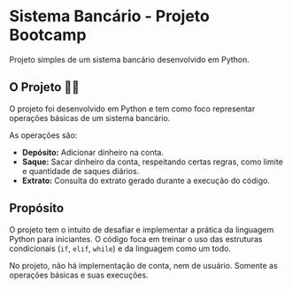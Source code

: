 # Sistema Bancário - Projeto Bootcamp

Projeto simples de um sistema bancário desenvolvido em Python.

## O Projeto 👩‍💻

O projeto foi desenvolvido em Python e tem como foco representar operações básicas de um sistema bancário.

As operações são:
- **Depósito:** Adicionar dinheiro na conta.
- **Saque:** Sacar dinheiro da conta, respeitando certas regras, como limite e quantidade de saques diários.
- **Extrato:** Consulta do extrato gerado durante a execução do código.

## Propósito

O projeto tem o intuito de desafiar e implementar a prática da linguagem Python para iniciantes. O código foca em treinar o uso das estruturas condicionais (`if`, `elif`, `while`) e da linguagem como um todo.

No projeto, não há implementação de conta, nem de usuário. Somente as operações básicas e suas execuções.
